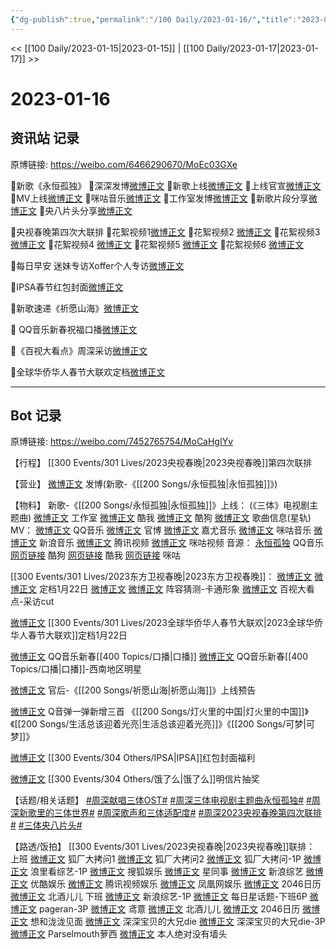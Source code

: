 ```yaml
---
{"dg-publish":true,"permalink":"/100 Daily/2023-01-16/","title":"2023-01-16","created":"2023-01-21T15:02:12.000+08:00","updated":"2023-08-28T20:33:19.879+08:00"}
---
```



<< [[100 Daily/2023-01-15\|2023-01-15]] | [[100 Daily/2023-01-17\|2023-01-17]] >>

# 2023-01-16

## 资讯站 记录

原博链接: https://weibo.com/6466290670/MoEc03GXe

🌟新歌《永恒孤独》
🎇深深发博[微博正文](https://m.weibo.cn/6466290670/4858478072169655)
🎇新歌上线[微博正文](https://m.weibo.cn/6466290670/4858328025138699)
🎇上线官宣[微博正文](https://m.weibo.cn/6466290670/4858478877215582)
🎇MV上线[微博正文](https://m.weibo.cn/6466290670/4858326377305340)
🎇咪咕音乐[微博正文](https://m.weibo.cn/6466290670/4858508946705204)
🎇工作室发博[微博正文](https://m.weibo.cn/6466290670/4858326628436982)
🎇新歌片段分享[微博正文](https://m.weibo.cn/6466290670/4858557357097075)
🎇央八片头分享[微博正文](https://m.weibo.cn/6466290670/4858591540156595)

🌟央视春晚第四次大联排
🎇花絮视频1[微博正文](https://m.weibo.cn/6466290670/4858558312618492)
🎇花絮视频2 [微博正文](https://m.weibo.cn/6466290670/4858558338040611)
🎇花絮视频3 [微博正文](https://m.weibo.cn/6466290670/4858601053095858)
🎇花絮视频4 [微博正文](https://m.weibo.cn/6466290670/4858606686044216)
🎇花絮视频5 [微博正文](https://m.weibo.cn/6466290670/4858607365000054)
🎇花絮视频6 [微博正文](https://m.weibo.cn/6466290670/4858607822176509)

🌟每日早安
迷妹专访Xoffer个人专访[微博正文](https://m.weibo.cn/6466290670/4858456416715127)

🌟IPSA春节红包封面[微博正文](https://m.weibo.cn/6466290670/4858546053977888)

🌟新歌速递《祈愿山海》[微博正文](https://m.weibo.cn/6466290670/4858571944628929)

🌟 QQ音乐新春祝福口播[微博正文](https://m.weibo.cn/6466290670/4858647035519112)

🌟《百视大看点》周深采访[微博正文](https://m.weibo.cn/6466290670/4858626353137762)

🌟全球华侨华人春节大联欢定档[微博正文](https://m.weibo.cn/6466290670/4858662415507437)

---
## Bot 记录

原博链接: https://weibo.com/7452765754/MoCaHgIYv

【行程】
[[300 Events/301 Lives/2023央视春晚\|2023央视春晚]]第四次联排

【营业】
[微博正文](https://m.weibo.cn/1736988591/4858476608100134) 发博(新歌-《[[200 Songs/永恒孤独\|永恒孤独]]》)

【物料】
新歌-《[[200 Songs/永恒孤独\|永恒孤独]]》上线：
(《三体》电视剧主题曲)
[微博正文](https://m.weibo.cn/7478855230/4858325060294940) 工作室
[微博正文](https://m.weibo.cn/1738434147/4858324996592089) 酷我
[微博正文](https://m.weibo.cn/1665103091/4858326855451730) 酷狗
[微博正文](https://m.weibo.cn/6466290670/4858328025138699) 歌曲信息(星轨)
MV：
[微博正文](https://m.weibo.cn/2169129705/4858324983483638) QQ音乐
[微博正文](https://m.weibo.cn/7470196136/4858475978428732) 官博
[微博正文](https://m.weibo.cn/7290756392/4858475970041842) 嘉尤音乐
[微博正文](https://m.weibo.cn/1867028705/4858476561960699) 咪咕音乐
[微博正文](https://m.weibo.cn/1266269835/4858477249826440) 新浪音乐
[微博正文](https://m.weibo.cn/2591595652/4858487131605041) 腾讯视频
[微博正文](https://m.weibo.cn/1809436135/4858496519244483) 咪咕视频
音源：
[永恒孤独](https://weibo.cn/sinaurl?u=https%3A%2F%2Fi.y.qq.com%2Fv8%2Fplaysong.html%3Fsongid%3D391635740%26source%3Dyqq%26ADTAG%3Dhz_wb_sf%26channelId%3D10081987) QQ音乐
[网页链接](https://weibo.cn/sinaurl?u=https%3A%2F%2Ft3.kugou.com%2Fsong.html%3Fid%3D6QnhiadB7V3) 酷狗
[网页链接](https://weibo.cn/sinaurl?u=http%3A%2F%2Fm.kuwo.cn%2Fnewh5app%2Fplay_detail%2F258397557) 酷我
[网页链接](https://weibo.cn/sinaurl?u=http%3A%2F%2Fc.migu.cn%2F00g7xm%3Fifrom%3D1d0582bb0148c334cfc5bdea0805ddd4) 咪咕

[[300 Events/301 Lives/2023东方卫视春晚\|2023东方卫视春晚]]：
[微博正文](https://m.weibo.cn/1767910704/4858537665367942) [微博正文](https://m.weibo.cn/3154827593/4858475979213811) 定档1月22日
[微博正文](https://m.weibo.cn/1767910704/4858543100925451) [微博正文](https://m.weibo.cn/3154827593/4858491094962046) 阵容猜测-卡通形象
[微博正文](https://m.weibo.cn/6466290670/4858626353137762) 百视大看点-采访cut

[微博正文](https://m.weibo.cn/5137261048/4858655659003496) [[300 Events/301 Lives/2023全球华侨华人春节大联欢\|2023全球华侨华人春节大联欢]]定档1月22日

[微博正文](https://m.weibo.cn/6466290670/4858647035519112) QQ音乐新春[[400 Topics/口播\|口播]]
[微博正文](https://m.weibo.cn/2169129705/4858589229615836) QQ音乐新春[[400 Topics/口播\|口播]]-西南地区明星

[微博正文](https://m.weibo.cn/5248300719/4858568345913827) 官后-《[[200 Songs/祈愿山海\|祈愿山海]]》上线预告

[微博正文](https://m.weibo.cn/7217705140/4858462394386869) Q音弹一弹新增三首 《[[200 Songs/灯火里的中国\|灯火里的中国]]》《[[200 Songs/生活总该迎着光亮\|生活总该迎着光亮]]》《[[200 Songs/可梦\|可梦]]》

[微博正文](https://m.weibo.cn/1851789841/4858544585706205) [[300 Events/304 Others/IPSA\|IPSA]]红包封面福利

[微博正文](https://m.weibo.cn/7756461320/4858483520575042) [[300 Events/304 Others/饿了么\|饿了么]]明信片抽奖

【话题/相关话题】
[#周深献唱三体OST#](https://s.weibo.com/weibo?q=%23%E5%91%A8%E6%B7%B1%E7%8C%AE%E5%94%B1%E4%B8%89%E4%BD%93OST%23)
[#周深三体电视剧主题曲永恒孤独#](https://s.weibo.com/weibo?q=%23%E5%91%A8%E6%B7%B1%E4%B8%89%E4%BD%93%E7%94%B5%E8%A7%86%E5%89%A7%E4%B8%BB%E9%A2%98%E6%9B%B2%E6%B0%B8%E6%81%92%E5%AD%A4%E7%8B%AC%23)
[#周深新歌里的三体世界#](https://s.weibo.com/weibo?q=%23%E5%91%A8%E6%B7%B1%E6%96%B0%E6%AD%8C%E9%87%8C%E7%9A%84%E4%B8%89%E4%BD%93%E4%B8%96%E7%95%8C%23)
[#周深歌声和三体适配度#](https://s.weibo.com/weibo?q=%23%E5%91%A8%E6%B7%B1%E6%AD%8C%E5%A3%B0%E5%92%8C%E4%B8%89%E4%BD%93%E9%80%82%E9%85%8D%E5%BA%A6%23)
[#周深2023央视春晚第四次联排#](https://s.weibo.com/weibo?q=%23%E5%91%A8%E6%B7%B12023%E5%A4%AE%E8%A7%86%E6%98%A5%E6%99%9A%E7%AC%AC%E5%9B%9B%E6%AC%A1%E8%81%94%E6%8E%92%23)
[#三体央八片头#](https://s.weibo.com/weibo?q=%23%E4%B8%89%E4%BD%93%E5%A4%AE%E5%85%AB%E7%89%87%E5%A4%B4%23)

【路透/饭拍】
[[300 Events/301 Lives/2023央视春晚\|2023央视春晚]]联排：
上班
[微博正文](https://m.weibo.cn/6525010965/4858555717648735) 狐厂大拷问1
[微博正文](https://m.weibo.cn/6525010965/4858557651227397) 狐厂大拷问2
[微博正文](https://m.weibo.cn/6525010965/4858584364225420) 狐厂大拷问-1P
[微博正文](https://m.weibo.cn/2122079781/4858554114904099) 浪里看综艺-1P
[微博正文](https://m.weibo.cn/1843633441/4858556412595610) 搜狐娱乐
[微博正文](https://m.weibo.cn/7090942012/4858557122479607) 星同事
[微博正文](https://m.weibo.cn/1878335471/4858555377124291) 新浪综艺
[微博正文](https://m.weibo.cn/1763415704/4858557255649660) 优酷娱乐
[微博正文](https://m.weibo.cn/6426064539/4858556840416238) 腾讯视频娱乐
[微博正文](https://m.weibo.cn/1900552512/4858578491933274) 凤凰网娱乐
[微博正文](https://m.weibo.cn/1308570033/4858554102059121) 2046日历
[微博正文](https://m.weibo.cn/1952752357/4858556953660459) 北酒儿儿
下班
[微博正文](https://m.weibo.cn/1878335471/4858603905751063) 新浪综艺-1P
[微博正文](https://m.weibo.cn/6962149176/4858640508658994) 每日星话题-下班6P
[微博正文](https://m.weibo.cn/7633014126/4858595168748605) pageran-3P
[微博正文](https://m.weibo.cn/7350475041/4858595747042457) 鸢薏
[微博正文](https://m.weibo.cn/1952752357/4858597181489868) 北酒儿儿
[微博正文](https://m.weibo.cn/1308570033/4858593775980748) 2046日历
[微博正文](https://m.weibo.cn/7323984323/4858595059171841) 想和泷泷见面
[微博正文](https://m.weibo.cn/6487827798/4858598767201989) 深深宝贝的大兄die
[微博正文](https://m.weibo.cn/6487827798/4858656950850801) 深深宝贝的大兄die-3P
[微博正文](https://m.weibo.cn/1966921265/4858595180549844) Parselmouth萝西
[微博正文](https://m.weibo.cn/7334006162/4858596426520272) 本人绝对没有墙头
